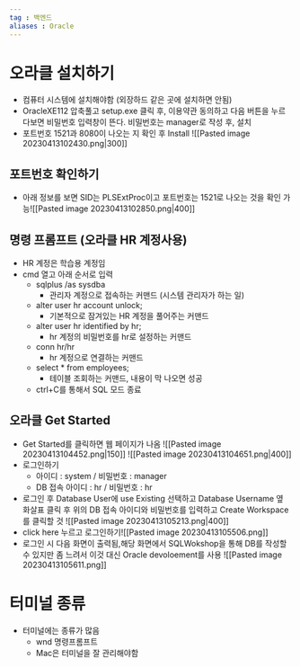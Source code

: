 ```yaml
---
tag : 백엔드
aliases : Oracle
---
```


# 오라클 설치하기
- 컴퓨터 시스템에 설치해야함 (외장하드 같은 곳에 설치하면 안됨)
- OracleXE112 압축풀고 setup.exe 클릭 후, 이용약관 동의하고 다음 버튼을 누르다보면 비밀번호 입력창이 뜬다. 비밀번호는 manager로 작성 후, 설치
- 포트번호 1521과 8080이 나오는 지 확인 후 Install ![[Pasted image 20230413102430.png|300]]
## 포트번호 확인하기 
  - 아래 정보를 보면 SID는 PLSExtProc이고 포트번호는 1521로 나오는 것을 확인 가능![[Pasted image 20230413102850.png|400]]

## 명령 프롬프트 (오라클 HR 계정사용)
- HR 계정은 학습용 계정임
- cmd 열고 아래 순서로 입력
	- sqlplus /as sysdba
		- 관리자 계정으로 접속하는 커맨드 (시스템 관리자가 하는 일)
	- alter user hr account unlock;
		- 기본적으로 잠겨있는 HR 계정을 풀어주는 커맨드
	- alter user hr identified by hr;
		- hr 계정의 비밀번호를 hr로 설정하는 커맨드
	- conn hr/hr 
		- hr 계정으로 연결하는 커맨드
	- select * from employees;
		- 테이블 조회하는 커맨드, 내용이 막 나오면 성공
	- ctrl+C를 통해서 SQL 모드 종료

## 오라클 Get Started
- Get Started를 클릭하면 웹 페이지가 나옴
  ![[Pasted image 20230413104452.png|150]] ![[Pasted image 20230413104651.png|400]]
- 로그인하기
	- 아이디 : system / 비밀번호 : manager
	- DB 접속 아이디 : hr / 비밀번호 : hr
- 로그인 후 Database User에 use Existing 선택하고 Database Username 옆 화살표 클릭 후 위의 DB 접속 아이디와 비밀번호를 입력하고 Create Workspace를 클릭할 것
  ![[Pasted image 20230413105213.png|400]] 
- click here 누르고 로그인하기![[Pasted image 20230413105506.png]]
- 로그인 시 다음 화면이 출력됨,해당 화면에서 SQLWokshop을 통해 DB를 작성할 수 있지만 좀 느려서 이것 대신 Oracle devoloement를 사용 ![[Pasted image 20230413105611.png]]


# 터미널 종류
- 터미널에는 종류가 많음
	- wnd 명령프롬프트
	- Mac은 터미널을 잘 관리해야함